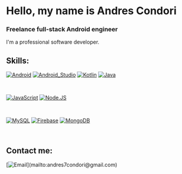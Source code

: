 # Hello, my name is Andres Condori
### Freelance full-stack Android engineer

I'm a professional software developer.

## Skills:
[![Android](https://img.shields.io/badge/Android-3DDC84?style=for-the-badge&logo=android&logoColor=white&labelColor=101010)]()
[![Android_Studio](https://img.shields.io/badge/Android_Studio-3DDC84?style=for-the-badge&logo=android-studio&logoColor=white&labelColor=101010)]()
[![Kotlin](https://img.shields.io/badge/Kotlin-0095D5?style=for-the-badge&logo=kotlin&logoColor=white&labelColor=101010)]()
[![Java](https://img.shields.io/badge/Java-007396?style=for-the-badge&logo=java&logoColor=white&labelColor=101010)]()

</br>

[![JavaScript](https://img.shields.io/badge/JavaScript-F7DF1E?style=for-the-badge&logo=javascript&logoColor=white&labelColor=101010)]()
[![Node.JS](https://img.shields.io/badge/Node.JS-339933?style=for-the-badge&logo=node.js&logoColor=white&labelColor=101010)]()

</br>

[![MySQL](https://img.shields.io/badge/MySQL-4479A1?style=for-the-badge&logo=mysql&logoColor=white&labelColor=101010)]()
[![Firebase](https://img.shields.io/badge/Firebase-FFCA28?style=for-the-badge&logo=firebase&logoColor=white&labelColor=101010)]()
[![MongoDB](https://img.shields.io/badge/MongoDB-47A248?style=for-the-badge&logo=mongodb&logoColor=white&labelColor=101010)]()

</br>

## Contact me:
[![Email](https://img.shields.io/badge/andres7condori@gmail.com-my_personal_email_(slow_response)-D14836?style=for-the-badge&logo=gmail&logoColor=white&labelColor=101010)](mailto:andres7condori@gmail.com)

